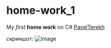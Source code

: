 # home-work_1
My *first* **home work** on C#  [PavelTerekh](https://github.com/PavelTerekh)

_скриншот:_
![image](https://user-images.githubusercontent.com/128780232/227448095-1b295525-24f8-4d28-b92e-f92aefb8302e.png)
